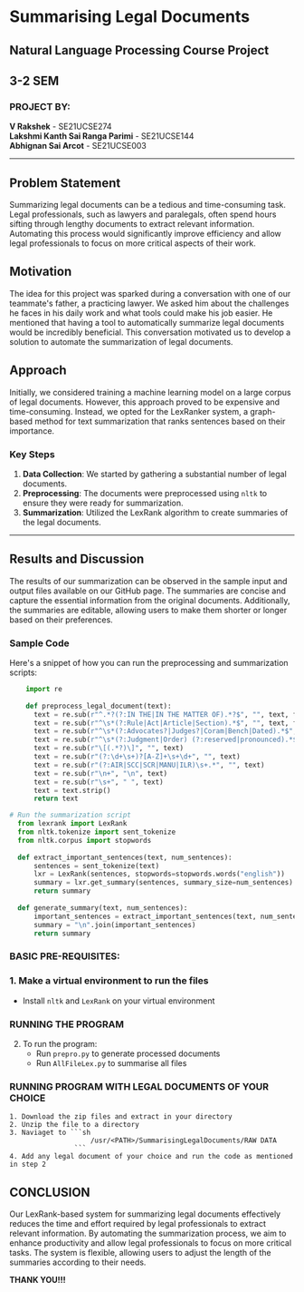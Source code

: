 # Summarising Legal Documents
## Natural Language Processing Course Project
## 3-2 SEM


### PROJECT BY:
**V Rakshek** - SE21UCSE274  
**Lakshmi Kanth Sai Ranga Parimi** - SE21UCSE144  
**Abhignan Sai Arcot** - SE21UCSE003  

---

## Problem Statement
Summarizing legal documents can be a tedious and time-consuming task. Legal professionals, such as lawyers and paralegals, often spend hours sifting through lengthy documents to extract relevant information.</br> Automating this process would significantly improve efficiency and allow legal professionals to focus on more critical aspects of their work.


## Motivation
The idea for this project was sparked during a conversation with one of our teammate's father, a practicing lawyer. We asked him about the challenges he faces in his daily work and what tools could make his job easier. He mentioned that having a tool to automatically summarize legal documents would be incredibly beneficial. This conversation motivated us to develop a solution to automate the summarization of legal documents.

## Approach
Initially, we considered training a machine learning model on a large corpus of legal documents. However, this approach proved to be expensive and time-consuming. Instead, we opted for the LexRanker system, a graph-based method for text summarization that ranks sentences based on their importance.

### Key Steps
1. **Data Collection**: We started by gathering a substantial number of legal documents.
2. **Preprocessing**: The documents were preprocessed using `nltk` to ensure they were ready for summarization.
3. **Summarization**: Utilized the LexRank algorithm to create summaries of the legal documents.

---

## Results and Discussion
The results of our summarization can be observed in the sample input and output files available on our GitHub page. The summaries are concise and capture the essential information from the original documents. Additionally, the summaries are editable, allowing users to make them shorter or longer based on their preferences.

### Sample Code
Here's a snippet of how you can run the preprocessing and summarization scripts:

```python
    import re
    
    def preprocess_legal_document(text):
      text = re.sub(r"^.*?(?:IN THE|IN THE MATTER OF).*?$", "", text, flags=re.MULTILINE | re.DOTALL)
      text = re.sub(r"^\s*(?:Rule|Act|Article|Section).*$", "", text, flags=re.MULTILINE)
      text = re.sub(r"^\s*(?:Advocates?|Judges?|Coram|Bench|Dated).*$", "", text, flags=re.MULTILINE)
      text = re.sub(r"^\s*(?:Judgment|Order) (?:reserved|pronounced).*$", "", text, flags=re.MULTILINE)
      text = re.sub(r"\[(.*?)\]", "", text)
      text = re.sub(r"(?:\d+\s+)?[A-Z]+\s+\d+", "", text)
      text = re.sub(r"(?:AIR|SCC|SCR|MANU|ILR)\s+.*", "", text)
      text = re.sub(r"\n+", "\n", text)
      text = re.sub(r"\s+", " ", text)
      text = text.strip()
      return text
```

```python
# Run the summarization script
  from lexrank import LexRank
  from nltk.tokenize import sent_tokenize
  from nltk.corpus import stopwords
  
  def extract_important_sentences(text, num_sentences):
      sentences = sent_tokenize(text)
      lxr = LexRank(sentences, stopwords=stopwords.words("english"))
      summary = lxr.get_summary(sentences, summary_size=num_sentences)
      return summary
  
  def generate_summary(text, num_sentences):
      important_sentences = extract_important_sentences(text, num_sentences)
      summary = "\n".join(important_sentences)
      return summary
```
### BASIC PRE-REQUISITES:

### 1. Make a virtual environment to run the files
* Install `nltk` and `LexRank` on your virtual environment

### RUNNING THE PROGRAM

2. To run the program:
    - Run `prepro.py` to generate processed documents
    - Run `AllFileLex.py` to summarise all files
  
### RUNNING PROGRAM WITH LEGAL DOCUMENTS OF YOUR CHOICE 

    1. Download the zip files and extract in your directory
    2. Unzip the file to a directory 
    3. Naviaget to ```sh
                        /usr/<PATH>/SummarisingLegalDocuments/RAW DATA
                    ```
    4. Add any legal document of your choice and run the code as mentioned in step 2



## CONCLUSION
Our LexRank-based system for summarizing legal documents effectively reduces the time and effort required by legal professionals to extract relevant information. By automating the summarization process, we aim to enhance productivity and allow legal professionals to focus on more critical tasks. The system is flexible, allowing users to adjust the length of the summaries according to their needs.




**THANK YOU!!!**
